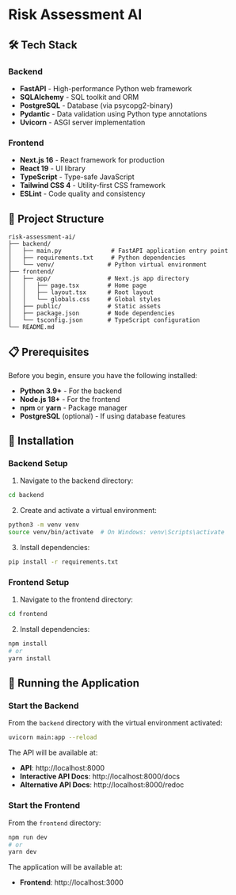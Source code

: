 # Risk Assessment AI

## 🛠️ Tech Stack

### Backend

- **FastAPI** - High-performance Python web framework
- **SQLAlchemy** - SQL toolkit and ORM
- **PostgreSQL** - Database (via psycopg2-binary)
- **Pydantic** - Data validation using Python type annotations
- **Uvicorn** - ASGI server implementation

### Frontend

- **Next.js 16** - React framework for production
- **React 19** - UI library
- **TypeScript** - Type-safe JavaScript
- **Tailwind CSS 4** - Utility-first CSS framework
- **ESLint** - Code quality and consistency

## 📁 Project Structure

```
risk-assessment-ai/
├── backend/
│   ├── main.py              # FastAPI application entry point
│   ├── requirements.txt     # Python dependencies
│   └── venv/               # Python virtual environment
├── frontend/
│   ├── app/                # Next.js app directory
│   │   ├── page.tsx        # Home page
│   │   ├── layout.tsx      # Root layout
│   │   └── globals.css     # Global styles
│   ├── public/             # Static assets
│   ├── package.json        # Node dependencies
│   └── tsconfig.json       # TypeScript configuration
└── README.md
```

## 📋 Prerequisites

Before you begin, ensure you have the following installed:

- **Python 3.9+** - For the backend
- **Node.js 18+** - For the frontend
- **npm** or **yarn** - Package manager
- **PostgreSQL** (optional) - If using database features

## 🔧 Installation

### Backend Setup

1. Navigate to the backend directory:

```bash
cd backend
```

2. Create and activate a virtual environment:

```bash
python3 -m venv venv
source venv/bin/activate  # On Windows: venv\Scripts\activate
```

3. Install dependencies:

```bash
pip install -r requirements.txt
```

### Frontend Setup

1. Navigate to the frontend directory:

```bash
cd frontend
```

2. Install dependencies:

```bash
npm install
# or
yarn install
```

## 🚀 Running the Application

### Start the Backend

From the `backend` directory with the virtual environment activated:

```bash
uvicorn main:app --reload
```

The API will be available at:

- **API**: http://localhost:8000
- **Interactive API Docs**: http://localhost:8000/docs
- **Alternative API Docs**: http://localhost:8000/redoc

### Start the Frontend

From the `frontend` directory:

```bash
npm run dev
# or
yarn dev
```

The application will be available at:

- **Frontend**: http://localhost:3000
